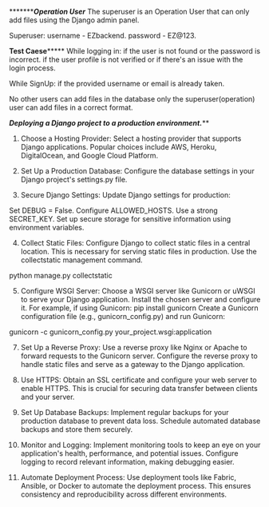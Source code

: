 **********************************Operation User***************************
The superuser is an Operation User that can only add files using the Django admin panel.


Superuser: username - EZbackend.
           password - EZ@123.


************************Test Caese*****************************
While logging in: if the user is not found or the password is incorrect.
                  if the user profile is not verified or if there's an issue with the login process.

While SignUp: if the provided username or email is already taken. 

No other users can add files in the database only the superuser(operation) user can add files in a correct format.



*****************************Deploying a Django project to a production environment.*******************************

1. Choose a Hosting Provider:
Select a hosting provider that supports Django applications. Popular choices include AWS, Heroku, DigitalOcean, and Google Cloud Platform.

2. Set Up a Production Database:
Configure the database settings in your Django project's settings.py file.

3. Secure Django Settings:
Update Django settings for production:

Set DEBUG = False.
Configure ALLOWED_HOSTS.
Use a strong SECRET_KEY.
Set up secure storage for sensitive information using environment variables.

4. Collect Static Files:
Configure Django to collect static files in a central location. This is necessary for serving static files in production. Use the collectstatic management command.

python manage.py collectstatic

5. Configure WSGI Server:
Choose a WSGI server like Gunicorn or uWSGI to serve your Django application. Install the chosen server and configure it. For example, if using Gunicorn:
pip install gunicorn
Create a Gunicorn configuration file (e.g., gunicorn_config.py) and run Gunicorn:

gunicorn -c gunicorn_config.py your_project.wsgi:application

7. Set Up a Reverse Proxy:
Use a reverse proxy like Nginx or Apache to forward requests to the Gunicorn server. Configure the reverse proxy to handle static files and serve as a gateway to the Django application.

8. Use HTTPS:
Obtain an SSL certificate and configure your web server to enable HTTPS. This is crucial for securing data transfer between clients and your server.

9. Set Up Database Backups:
Implement regular backups for your production database to prevent data loss. Schedule automated database backups and store them securely.

10. Monitor and Logging:
Implement monitoring tools to keep an eye on your application's health, performance, and potential issues. Configure logging to record relevant information, making debugging easier.

11. Automate Deployment Process:
Use deployment tools like Fabric, Ansible, or Docker to automate the deployment process. This ensures consistency and reproducibility across different environments.





